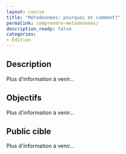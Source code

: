 ```yaml
---
layout: course
title: "Métadonnées: pourquoi et comment?"
permalink: comprendre-metadonnees/
description_ready: false
categories:
- Édition
---
```

## Description
Plus d'information à venir...

## Objectifs
Plus d'information à venir...

## Public cible
Plus d'information à venir...
